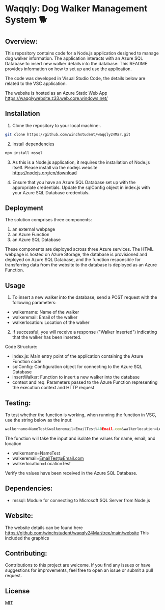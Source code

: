 # Waqqly: Dog Walker Management System 🐕

## Overview:
This repository contains code for a Node.js application designed to manage dog walker information. The application interacts with an Azure SQL Database to insert new walker details into the database. This README provides information on how to set up and use the application.

The code was developed in Visual Studio Code, the details below are related to the VSC application. 

The website is hosted as an Azure Static Web App https://waqqlywebsite.z33.web.core.windows.net/


## Installation

1. Clone the repository to your local machine:.

```bash
git clone https://github.com/winchstudent/waqqly24Mar.git
```

2. Install dependencies

```bash
npm install mssql
```

3. As this is a Node.js application, it requires the installation of Node.js itself. Please install via the nodejs website https://nodejs.org/en/download

4. Ensure that you have an Azure SQL Database set up with the appropriate credentials. Update the sqlConfig object in index.js with your Azure SQL Database credentials.

## Deployment

The solution comprises three components: 

1. an external webpage
2. an Azure Function
3. an Azure SQL Database

These components are deployed across three Azure services. The HTML webpage is hosted on Azure Storage, the database is provisioned and deployed on Azure SQL Database, and the function responsible for transferring data from the website to the database is deployed as an Azure Function.

## Usage

1. To insert a new walker into the database, send a POST request with the following parameters:

- walkername: Name of the walker
- walkeremail: Email of the walker
- walkerlocation: Location of the walker

2. If successful, you will receive a response ("Walker Inserted") indicating that the walker has been inserted.

Code Structure:

- index.js: Main entry point of the application containing the Azure Function code
- sqlConfig: Configuration object for connecting to the Azure SQL Database
- insertWalker: Function to insert a new walker into the database
- context and req: Parameters passed to the Azure Function representing the execution context and HTTP request

## Testing:
To test whether the function is working, when running the function in VSC, use the string below as the input:

```javascript
walkername=NameTest&walkeremail=EmailTest%40Email.com&walkerlocation=LocationTest
```
The function will take the input and isolate the values for name, email, and location
- walkername=NameTest
- walkeremail=EmailTest@Email.com
- walkerlocation=LocationTest

Verify the values have been received in the Azure SQL Database. 

## Dependencies:

- mssql: Module for connecting to Microsoft SQL Server from Node.js

## Website: 

The website details can be found here https://github.com/winchstudent/waqqly24Mar/tree/main/website
This included the graphics

## Contributing:
Contributions to this project are welcome. If you find any issues or have suggestions for improvements, feel free to open an issue or submit a pull request.

## License

[MIT](https://choosealicense.com/licenses/mit/)
